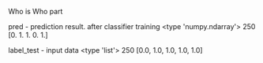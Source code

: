 Who is Who part

pred - prediction result. after classifier training
<type 'numpy.ndarray'>
250
[0. 1. 1. 0. 1.]


label_test - input data
<type 'list'>
250
[0.0, 1.0, 1.0, 1.0, 1.0]
